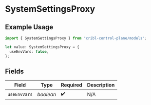 # SystemSettingsProxy

## Example Usage

```typescript
import { SystemSettingsProxy } from "cribl-control-plane/models";

let value: SystemSettingsProxy = {
  useEnvVars: false,
};
```

## Fields

| Field              | Type               | Required           | Description        |
| ------------------ | ------------------ | ------------------ | ------------------ |
| `useEnvVars`       | *boolean*          | :heavy_check_mark: | N/A                |